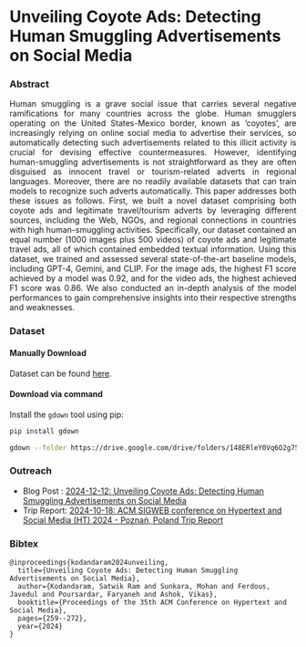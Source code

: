 # Unveiling Coyote Ads: Detecting Human Smuggling Advertisements on Social Media

### Abstract
<div align="justify"> 

Human smuggling is a grave social issue that carries several negative ramifications for many countries across the globe. Human smugglers operating on the United States-Mexico border, known as ‘coyotes’, are increasingly relying on online social media to advertise their services, so automatically detecting such advertisements related to this illicit activity is crucial for devising effective countermeasures. However, identifying human-smuggling advertisements is not straightforward as they are often disguised as innocent travel or tourism-related adverts in regional languages. Moreover, there are no readily available datasets that can train models to recognize such adverts automatically. This paper addresses both these issues as follows. First, we built a novel dataset comprising both coyote ads and legitimate travel/tourism adverts by leveraging different sources, including the Web, NGOs, and regional connections in countries with high human-smuggling activities. Specifically, our dataset contained an equal number (1000 images plus 500 videos) of coyote ads and legitimate travel ads, all of which contained embedded textual information. Using this dataset, we trained and assessed several state-of-the-art baseline models, including GPT-4, Gemini, and CLIP. For the image ads, the highest F1 score achieved by a model was 0.92, and for the video ads, the highest achieved F1 score was 0.86. We also conducted an in-depth analysis of the model performances to gain comprehensive insights into their respective strengths and weaknesses.
</div>

### Dataset

#### Manually Download

Dataset can be found [here](https://drive.google.com/drive/folders/148ERleY0Vq6O2g75vAjhLfdNgomjno6i).

#### Download via command

Install the `gdown` tool using pip:

```bash
pip install gdown
```

```bash
gdown --folder https://drive.google.com/drive/folders/148ERleY0Vq6O2g75vAjhLfdNgomjno6i
```

### Outreach 

* Blog Post : [2024-12-12: Unveiling Coyote Ads: Detecting Human Smuggling Advertisements on Social Media](https://ws-dl.blogspot.com/2024/12/2024-12-12-unveiling-coyote-ads.html)
* Trip Report: [2024-10-18: ACM SIGWEB conference on Hypertext and Social Media (HT) 2024 - Poznań, Poland Trip Report](https://ws-dl.blogspot.com/2024/10/2024-10-18-acm-sigweb-conference-on.html)

### Bibtex

```
@inproceedings{kodandaram2024unveiling,
  title={Unveiling Coyote Ads: Detecting Human Smuggling Advertisements on Social Media},
  author={Kodandaram, Satwik Ram and Sunkara, Mohan and Ferdous, Javedul and Poursardar, Faryaneh and Ashok, Vikas},
  booktitle={Proceedings of the 35th ACM Conference on Hypertext and Social Media},
  pages={259--272},
  year={2024}
}
```
